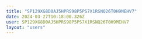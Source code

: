 ```yaml
---
title: "SP129XG8D0AJ5HPRS98P5PS7X1RSNQ26T0H9MEHV7"
date: 2024-03-27T10:18:00.326Z
user: SP129XG8D0AJ5HPRS98P5PS7X1RSNQ26T0H9MEHV7
layout: "users"
---
```

    
